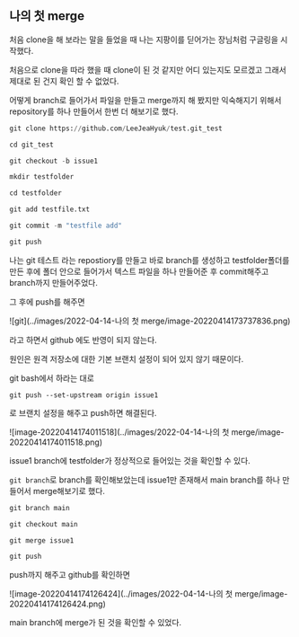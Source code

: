 ## 나의 첫 merge

처음 clone을 해 보라는 말을 들었을 때 나는 지팡이를 딛어가는 장님처럼 구글링을 시작했다. 

처음으로 clone을 따라 했을 때 clone이 된 것 같지만 어디 있는지도 모르겠고 그래서 제대로 된 건지 확인 할 수 없었다.

어떻게 branch로 들어가서 파일을 만들고 merge까지 해 봤지만 익숙해지기 위해서 repository를 하나 만들어서 한번 더 해보기로 했다.

```py
git clone https://github.com/LeeJeaHyuk/test.git_test

cd git_test

git checkout -b issue1

mkdir testfolder

cd testfolder

git add testfile.txt

git commit -m "testfile add"

git push
```



나는 git 테스트 라는 repostiory를 만들고 바로 branch를 생성하고  testfolder폴더를 만든 후에 폴더 안으로 들어가서 텍스트 파일을 하나 만들어준 후 commit해주고 branch까지 만들어주었다.

그 후에 push를 해주면

![git](../images/2022-04-14-나의 첫 merge/image-20220414173737836.png)

라고 하면서 github 에도 반영이 되지 않는다.

원인은 원격 저장소에 대한 기본 브랜치 설정이 되어 있지 않기 때문이다. 

git bash에서 하라는 대로 

`git push --set-upstream origin issue1`

로 브랜치 설정을 해주고 push하면 해결된다.

![image-20220414174011518](../images/2022-04-14-나의 첫 merge/image-20220414174011518.png)

issue1 branch에 testfolder가 정상적으로 들어있는 것을 확인할 수 있다. 

`git branch`로 branch를 확인해보았는데 issue1만 존재해서 main  branch를 하나 만들어서 merge해보기로 했다.

```py
git branch main

git checkout main

git merge issue1

git push
```

push까지 해주고 github를 확인하면

![image-20220414174126424](../images/2022-04-14-나의 첫 merge/image-20220414174126424.png)

main branch에 merge가 된 것을 확인할 수 있었다.



